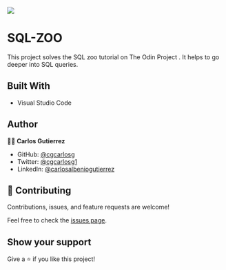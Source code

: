 ![](https://img.shields.io/badge/Microverse-blueviolet)

# SQL-ZOO
This project solves the SQL zoo tutorial on The Odin Project . It helps to go deeper into SQL queries.

## Built With

- Visual Studio Code

## Author

👨‍💻 **Carlos Gutierrez**

- GitHub: [@cgcarlosg](https://github.com/cgcarlosg)
- Twitter: [@cgcarlosg1](https://twitter.com/cgcarlosg1)
- LinkedIn: [@carlosalbeniogutierrez](https://linkedin.com/in/carlosalbeniogutierrez)

## 🤝 Contributing

Contributions, issues, and feature requests are welcome!

Feel free to check the [issues page]().

## Show your support

Give a ⭐️ if you like this project!
